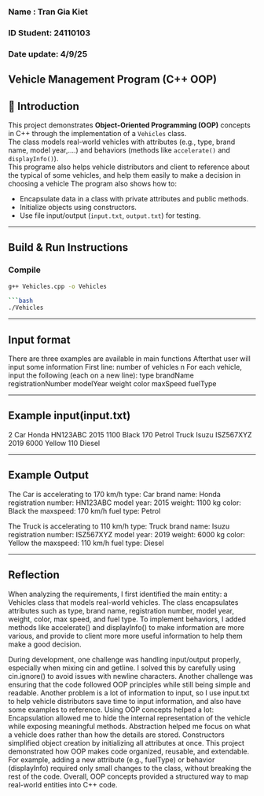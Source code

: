 ### Name : Tran Gia Kiet 
### ID Student: 24110103
### Date update: 4/9/25

## Vehicle Management Program (C++ OOP)

## 📌 Introduction
This project demonstrates **Object-Oriented Programming (OOP)** concepts in C++ through the implementation of a `Vehicles` class.  
The class models real-world vehicles with attributes (e.g., type, brand name, model year,....) and behaviors (methods like `accelerate()` and `displayInfo()`).  
This programe also helps vehicle distributors and client to reference about the typical of some vehicles, and help them easily to make a decision in choosing a vehicle
The program also shows how to:
- Encapsulate data in a class with private attributes and public methods.  
- Initialize objects using constructors.  
- Use file input/output (`input.txt`, `output.txt`) for testing.  

---

## Build & Run Instructions
### Compile
```bash
g++ Vehicles.cpp -o Vehicles

```bash
./Vehicles
```
---
## Input format
There are three examples are available in main functions
Afterthat user will input some information
First line: number of vehicles n
For each vehicle, input the following (each on a new line):
type
brandName
registrationNumber
modelYear
weight
color
maxSpeed
fuelType

---
## Example input(input.txt)
2
Car 
Honda 
HN123ABC 
2015 
1100 
Black
170 
Petrol 
Truck 
Isuzu 
ISZ567XYZ 
2019 
6000 
Yellow 
  110 
  Diesel

---
## Example Output
The Car is accelerating to 170 km/h
type: Car brand name: Honda
registration number: HN123ABC
model year: 2015
weight: 1100 kg
color: Black
the maxspeed: 170 km/h
fuel type: Petrol

The Truck is accelerating to 110 km/h
type: Truck brand name: Isuzu
registration number: ISZ567XYZ
model year: 2019
weight: 6000 kg
color: Yellow
the maxspeed: 110 km/h
fuel type: Diesel

---
## Reflection
When analyzing the requirements, I first identified the main entity: a Vehicles class that models real-world vehicles. The class encapsulates attributes such as type, brand name, registration number, model year, weight, color, max speed, and fuel type. To implement behaviors, I added methods like accelerate() and displayInfo() to make information are more various, and provide to client more more useful information to help them make a good decision.

During development, one challenge was handling input/output properly, especially when mixing cin and getline. I solved this by carefully using cin.ignore() to avoid issues with newline characters. Another challenge was ensuring that the code followed OOP principles while still being simple and readable.
Another problem is a lot of information to input, so I use input.txt to help vehicle distributors save time to input information, and also have some examples to reference.
Using OOP concepts helped a lot:
Encapsulation allowed me to hide the internal representation of the vehicle while exposing meaningful methods.
Abstraction helped me focus on what a vehicle does rather than how the details are stored.
Constructors simplified object creation by initializing all attributes at once.
This project demonstrated how OOP makes code organized, reusable, and extendable. For example, adding a new attribute (e.g., fuelType) or behavior (displayInfo) required only small changes to the class, without breaking the rest of the code. Overall, OOP concepts provided a structured way to map real-world entities into C++ code.

